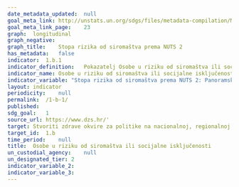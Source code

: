 ```yaml
---	
date_metadata_updated:	null
goal_meta_link:	http://unstats.un.org/sdgs/files/metadata-compilation/Metadata-Goal-1.pdf'
goal_meta_link_page:	23
graph:	longitudinal
graph_negative:	
graph_title:	Stopa rizika od siromaštva prema NUTS 2
has_metadata:	false
indicator:	1.b.1
indicator_definition:	Pokazatelj Osobe u riziku od siromaštva ili socijalne isključenosti odnosi se na one osobe koje su u riziku od siromaštva ili su u teškoj materijalnoj i socijalnoj deprivaciji ili žive u kućanstvima s niskim intenzitetom rada.
indicator_name:	Osobe u riziku od siromaštva ili socijalne isključenosti
indicator_variable:	"Stopa rizika od siromaštva prema NUTS 2: Panoramska Hrvatska (%)"
layout:	indicator
periodicity:	null
permalink:	/1-b-1/
published:	
sdg_goal:	1
source_url:	https://www.dzs.hr/'
target:	Stvoriti zdrave okvire za politike nа nаcionаlnoj, regionаlnoj i međunаrodnoj razini, na temelju razvojnih strategija koje štite siromašne i rodno su osjetljive, u smislu ubrzanja ulaganja u djelovanja koja se poduzimaju radi iskorjenjivanja siromaštva
target_id:	1.b
time_period:	null
title:	Osobe u riziku od siromaštva ili socijalne isključenosti
un_custodial_agency:	null
un_designated_tier:	2
indicator_variable_2:	
indicator_variable_3:	
---	
```


